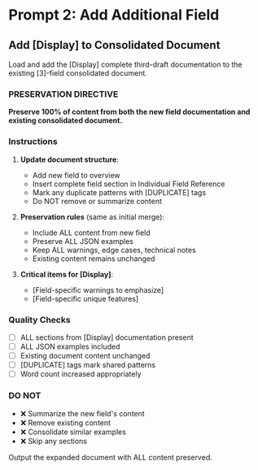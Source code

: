 # Prompt 2: Add Additional Field

## Add [Display] to Consolidated Document

Load and add the [Display] complete third-draft documentation to the existing [3]-field consolidated document.

### PRESERVATION DIRECTIVE
**Preserve 100% of content from both the new field documentation and existing consolidated document.**

### Instructions

1. **Update document structure**:
   - Add new field to overview
   - Insert complete field section in Individual Field Reference
   - Mark any duplicate patterns with [DUPLICATE] tags
   - Do NOT remove or summarize content

2. **Preservation rules** (same as initial merge):
   - Include ALL content from new field
   - Preserve ALL JSON examples
   - Keep ALL warnings, edge cases, technical notes
   - Existing content remains unchanged

3. **Critical items for [Display]**:
   - [Field-specific warnings to emphasize]
   - [Field-specific unique features]

### Quality Checks
- [ ] ALL sections from [Display] documentation present
- [ ] ALL JSON examples included
- [ ] Existing document content unchanged
- [ ] [DUPLICATE] tags mark shared patterns
- [ ] Word count increased appropriately

### DO NOT
- ❌ Summarize the new field's content
- ❌ Remove existing content
- ❌ Consolidate similar examples
- ❌ Skip any sections

Output the expanded document with ALL content preserved.